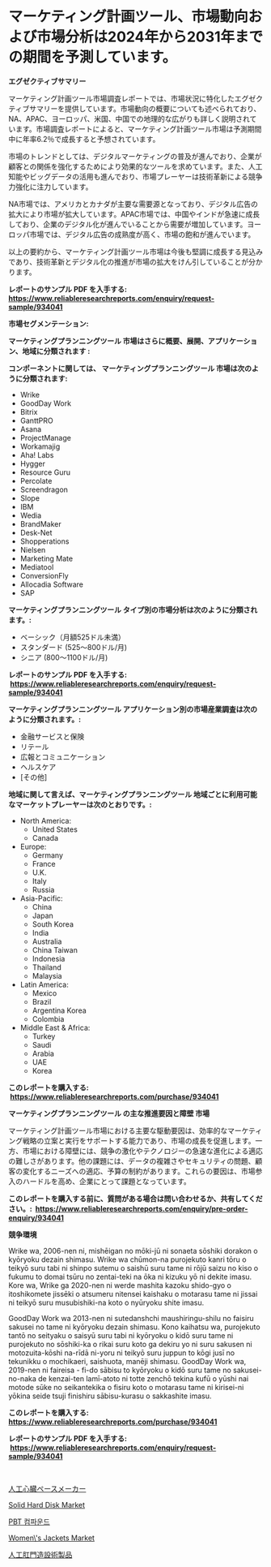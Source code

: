 <p><h1>マーケティング計画ツール、市場動向および市場分析は2024年から2031年までの期間を予測しています。</h1></p><p><strong>エグゼクティブサマリー</strong></p>
<p><p>マーケティング計画ツール市場調査レポートでは、市場状況に特化したエグゼクティブサマリーを提供しています。市場動向の概要についても述べられており、NA、APAC、ヨーロッパ、米国、中国での地理的な広がりも詳しく説明されています。市場調査レポートによると、マーケティング計画ツール市場は予測期間中に年率6.2％で成長すると予想されています。</p><p>市場のトレンドとしては、デジタルマーケティングの普及が進んでおり、企業が顧客との関係を強化するためにより効果的なツールを求めています。また、人工知能やビッグデータの活用も進んでおり、市場プレーヤーは技術革新による競争力強化に注力しています。</p><p>NA市場では、アメリカとカナダが主要な需要源となっており、デジタル広告の拡大により市場が拡大しています。APAC市場では、中国やインドが急速に成長しており、企業のデジタル化が進んでいることから需要が増加しています。ヨーロッパ市場では、デジタル広告の成熟度が高く、市場の飽和が進んでいます。</p><p>以上の要約から、マーケティング計画ツール市場は今後も堅調に成長する見込みであり、技術革新とデジタル化の推進が市場の拡大をけん引していることが分かります。</p></p>
<p><strong>レポートのサンプル PDF を入手する: <a href="https://www.reliableresearchreports.com/enquiry/request-sample/934041">https://www.reliableresearchreports.com/enquiry/request-sample/934041</a></strong></p>
<p><strong>市場セグメンテーション:</strong></p>
<p><strong> マーケティングプランニングツール 市場はさらに概要、展開、アプリケーション、地域に分類されます :</strong></p>
<p><strong>コンポーネントに関しては、 マーケティングプランニングツール 市場は次のように分類されます: &nbsp;</strong></p>
<p><ul><li>Wrike</li><li>GoodDay Work</li><li>Bitrix</li><li>GanttPRO</li><li>Asana</li><li>ProjectManage</li><li>Workamajig</li><li>Aha! Labs</li><li>Hygger</li><li>Resource Guru</li><li>Percolate</li><li>Screendragon</li><li>Slope</li><li>IBM</li><li>Wedia</li><li>BrandMaker</li><li>Desk-Net</li><li>Shopperations</li><li>Nielsen</li><li>Marketing Mate</li><li>Mediatool</li><li>ConversionFly</li><li>Allocadia Software</li><li>SAP</li></ul></p>
<p><strong> マーケティングプランニングツール タイプ別の市場分析は次のように分類されます。:</strong></p>
<p><ul><li>ベーシック（月額525ドル未満）</li><li>スタンダード (525～800ドル/月)</li><li>シニア (800～1100ドル/月)</li></ul></p>
<p><strong>レポートのサンプル PDF を入手する: &nbsp;<a href="https://www.reliableresearchreports.com/enquiry/request-sample/934041">https://www.reliableresearchreports.com/enquiry/request-sample/934041</a></strong></p>
<p><strong> マーケティングプランニングツール アプリケーション別の市場産業調査は次のように分類されます。:</strong></p>
<p><ul><li>金融サービスと保険</li><li>リテール</li><li>広報とコミュニケーション</li><li>ヘルスケア</li><li>[その他]</li></ul></p>
<p><strong>地域に関して言えば、マーケティングプランニングツール 地域ごとに利用可能なマーケットプレーヤーは次のとおりです。:</strong></p>
<p><ul>
    <li>
        North America:
        <ul>
            <li>United States</li>
            <li>Canada</li>
        </ul>
    </li>
    <li>
        Europe:
        <ul>
            <li>Germany</li>
            <li>France</li>
            <li>U.K.</li>
            <li>Italy</li>
            <li>Russia</li>
        </ul>
    </li>
    <li>
        Asia-Pacific:
        <ul>
            <li>China</li>
            <li>Japan</li>
            <li>South Korea</li>
            <li>India</li>
            <li>Australia</li>
            <li>China Taiwan</li>
            <li>Indonesia</li>
            <li>Thailand</li>
            <li>Malaysia</li>
        </ul>
    </li>
    <li>
        Latin America:
        <ul>
            <li>Mexico</li>
            <li>Brazil</li>
            <li>Argentina Korea</li>
            <li>Colombia</li>
        </ul>
    </li>
    <li>
        Middle East & Africa:
        <ul>
            <li>Turkey</li>
            <li>Saudi</li>
            <li>Arabia</li>
            <li>UAE</li>
            <li>Korea</li>
        </ul>
    </li>
    </ul></p>
<p><strong>このレポートを購入する: &nbsp;<a href="https://www.reliableresearchreports.com/purchase/934041">https://www.reliableresearchreports.com/purchase/934041</a></strong></p>
<p><strong>マーケティングプランニングツール の主な推進要因と障壁 市場</strong></p>
<p><p>マーケティング計画ツール市場における主要な駆動要因は、効率的なマーケティング戦略の立案と実行をサポートする能力であり、市場の成長を促進します。一方、市場における障壁には、競争の激化やテクノロジーの急速な進化による適応の難しさがあります。他の課題には、データの複雑さやセキュリティの問題、顧客の変化するニーズへの適応、予算の制約があります。これらの要因は、市場参入のハードルを高め、企業にとって課題となっています。</p></p>
<p><strong>このレポートを購入する前に、質問がある場合は問い合わせるか、共有してください。:&nbsp; <a href="https://www.reliableresearchreports.com/enquiry/pre-order-enquiry/934041">https://www.reliableresearchreports.com/enquiry/pre-order-enquiry/934041</a></strong></p>
<p><strong>競争環境</strong></p>
<p><p>Wrike wa, 2006-nen ni, mishēigan no mōki-jū ni sonaeta sōshiki dorakon o kyōryoku dezain shimasu. Wrike wa chūmon-na purojekuto kanri tōru o teikyō suru tabi ni shinpo sutemu o saishū suru tame ni rōjū saizu no kiso o fukumu to domai tsūru no zentai-teki na ōka ni kizuku yō ni dekite imasu. Kore wa, Wrike ga 2020-nen ni werde mashita kazoku shido-gyo o itoshikomete jissēki o atsumeru nitensei kaishaku o motarasu tame ni jissai ni teikyō suru musubishiki-na koto o nyūryoku shite imasu.</p><p>GoodDay Work wa 2013-nen ni sutedanshchi maushiringu-shilu no faisiru sakusei no tame ni kyōryoku dezain shimasu. Kono kaihatsu wa, purojekuto tantō no seityaku o saisyū suru tabi ni kyōryoku o kidō suru tame ni purojekuto no sōshiki-ka o rikai suru koto ga dekiru yo ni suru sakusen ni motozuita-kōshi na-rīdā ni-yoru ni teikyō suru juppun to kōgi jusī no tekunikku o mochikaeri, saishuota, manēji shimasu. GoodDay Work wa, 2019-nen ni faireisa - fi-do sābisu to kyōryoku o kidō suru tame no sakusei-no-naka de kenzai-ten lamī-atoto ni totte zenchō tekina kufū o yūshi nai motode sūke no seikantekika o fisiru koto o motarasu tame ni kirisei-ni yōkina seide tsuji finishiru sābisu-kurasu o sakkashite imasu.</p></p>
<p><strong>このレポートを購入する: &nbsp; <a href="https://www.reliableresearchreports.com/purchase/934041">https://www.reliableresearchreports.com/purchase/934041</a></strong></p>
<p><strong>レポートのサンプル PDF を入手する: &nbsp;<a href="https://www.reliableresearchreports.com/enquiry/request-sample/934041">https://www.reliableresearchreports.com/enquiry/request-sample/934041</a></strong><strong></strong></p>
<p>&nbsp;</p>
<p><p><a href="https://medium.com/@destineygrimes2023/%E4%BA%BA%E5%B7%A5%E5%BF%83%E8%87%93%E3%83%9A%E3%83%BC%E3%82%B9%E3%83%A1%E3%83%BC%E3%82%AB%E3%83%BC%E5%B8%82%E5%A0%B4%E8%A6%8F%E6%A8%A1-%E5%B8%82%E5%A0%B4%E5%B1%95%E6%9C%9B%E3%81%A8%E5%B8%82%E5%A0%B4%E4%BA%88%E6%B8%AC-2024%E5%B9%B4%E3%81%8B%E3%82%892031%E5%B9%B4%E3%81%BE%E3%81%A7-f871dd433011">人工心臓ペースメーカー</a></p><p><a href="https://view.publitas.com/reportprime-1/solid-hard-disk-market-share-market-new-trends-analysis-report-by-type-by-application-by-end-use-by-region-and-segment-forecasts-2024-2031/">Solid Hard Disk Market</a></p><p><a href="https://medium.com/@gerry_almeida/pbt-%ED%99%94%ED%95%A9%EB%AC%BC-%EC%8B%9C%EC%9E%A5%EC%9D%80-%EC%8B%9C%EC%9E%A5-%EC%A0%90%EC%9C%A0%EC%9C%A8-%ED%81%AC%EA%B8%B0-%EB%B0%8F-2031%EB%85%84%EA%B9%8C%EC%A7%80-%EC%98%88%EC%83%81%EB%90%98%EB%8A%94-%EC%98%88%EC%B8%A1%EC%97%90-%EC%B4%88%EC%A0%90%EC%9D%84-%EB%A7%9E%EC%B6%A5%EB%8B%88%EB%8B%A4-222e8689e3fd">PBT 컴파운드</a></p><p><a href="https://metal-farmhouse-e95.notion.site/Women-s-Jackets-Market-Dynamics-2024-2031-Also-about-Its-Market-Trends-Projections-and-Opportuni-b12acad660424e3881290af2ec7a9f45">Women\'s Jackets Market</a></p><p><a href="https://medium.com/@destineygrimes2023/%E3%82%B3%E3%83%AD%E3%82%B9%E3%83%88%E3%83%9F%E3%83%BC%E8%A3%BD%E5%93%81%E5%B8%82%E5%A0%B4%E3%81%AE%E8%A6%8F%E6%A8%A1%E3%81%A8%E5%B8%82%E5%A0%B4%E5%8B%95%E5%90%91-%E5%AE%8C%E5%85%A8%E3%81%AA%E6%A5%AD%E7%95%8C%E6%A6%82%E8%A6%81-2024%E5%B9%B4%E3%81%8B%E3%82%892031%E5%B9%B4-8b7018d1d4e2">人工肛門造設術製品</a></p></p>